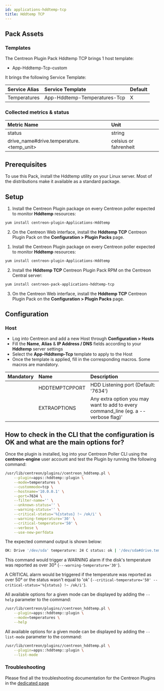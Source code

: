 ```yaml
---
id: applications-hddtemp-tcp
title: Hddtemp TCP
---
```


## Pack Assets

### Templates

The Centreon Plugin Pack Hddtemp TCP brings 1 host template:
* App-Hddtemp-Tcp-custom

It brings the following Service Template:

| Service Alias | Service Template             | Default |
|:--------------|:-----------------------------|:--------|
| Temperatures  | App-Hddtemp-Temperatures-Tcp | X       |

### Collected metrics & status

<!--DOCUSAURUS_CODE_TABS-->

<!--Temperatures-->

| Metric Name                              | Unit                    |
|:-----------------------------------------|:------------------------|
| status                                   | string                  |
| drive_name#drive.temperature.<temp_unit> | celsius or fahrenheit   |

<!--END_DOCUSAURUS_CODE_TABS-->

## Prerequisites

To use this Pack, install the Hddtemp utility on your Linux server. Most of the 
distributions make it available as a standard package. 

## Setup

<!--DOCUSAURUS_CODE_TABS-->

<!--Online License-->

1. Install the Centreon Plugin package on every Centreon poller expected to monitor **Hddtemp** resources:

```bash
yum install centreon-plugin-Applications-Hddtemp
```

2. On the Centreon Web interface, install the **Hddtemp TCP** Centreon Plugin Pack on the **Configuration > Plugin Packs** page.

<!--Offline License-->

1. Install the Centreon Plugin package on every Centreon poller expected to monitor **Hddtemp** resources:

```bash
yum install centreon-plugin-Applications-Hddtemp
```

2. Install the **Hddtemp TCP** Centreon Plugin Pack RPM on the Centreon Central server:

 ```bash
yum install centreon-pack-applications-hddtemp-tcp
```

3. On the Centreon Web interface, install the **Hddtemp TCP** Centreon Plugin Pack on the **Configuration > Plugin Packs** page.

<!--END_DOCUSAURUS_CODE_TABS-->

## Configuration

### Host

* Log into Centreon and add a new Host through **Configuration > Hosts**
* Fill the **Name**, **Alias** & **IP Address / DNS** fields according to your **Hddtemp** server settings
* Select the **App-Hddtemp-Tcp** template to apply to the Host
* Once the template is applied, fill in the corresponding macros. Some macros are mandatory.

| Mandatory | Name           | Description                                                                         |
|:----------|:---------------|:------------------------------------------------------------------------------------|
|           | HDDTEMPTCPPORT | HDD Listening port (Default: '7634')                                                |
|           | EXTRAOPTIONS   | Any extra option you may want to add to every command\_line (eg. a --verbose flag)' |

## How to check in the CLI that the configuration is OK and what are the main options for? 

Once the plugin is installed, log into your Centreon Poller CLI using the 
**centreon-engine** user account and test the Plugin by running the following 
command:

```bash
/usr/lib/centreon/plugins//centreon_hddtemp.pl \
    --plugin=apps::hddtemp::plugin \
    --mode=temperatures \
    --custommode=tcp \
    --hostname='10.0.0.1' \
    --port=7634 \
    --filter-name='' \
    --unknown-status='' \
    --warning-status='' \
    --critical-status='%{status} !~ /ok/i' \
    --warning-temperature='30' \
    --critical-temperature='50' \
    --verbose \
    --use-new-perfdata 
```

The expected command output is shown below:

```bash
OK: Drive '/dev/sda' temperature: 24 C status: ok | '/dev/sda#drive.temperature.celsius'=24C;0:30;0:50;;
```

This command would trigger a WARNING alarm if the disk's temperature was reported as over 
30° (`---warning-temperature='30'`). 

A CRITICAL alarm would be triggered if the temperature was reported as over 50° or the status 
wasn't equal to 'ok' (`--critical-temperature='50' --critical-status='%{status} !~ /ok/i'`).

All available options for a given mode can be displayed by adding the 
`--help` parameter to the command:

```bash
/usr/lib/centreon/plugins//centreon_hddtemp.pl \
    --plugin=apps::hddtemp::plugin \
    --mode=temperatures \
    --help
```

All available options for a given mode can be displayed by adding the 
`--list-mode` parameter to the command:

```bash
/usr/lib/centreon/plugins//centreon_hddtemp.pl \
    --plugin=apps::hddtemp::plugin \
    --list-mode
```

### Troubleshooting

Please find all the troubleshooting documentation for the Centreon Plugins
in the [dedicated page](../tutorials/troubleshooting-plugins.html)